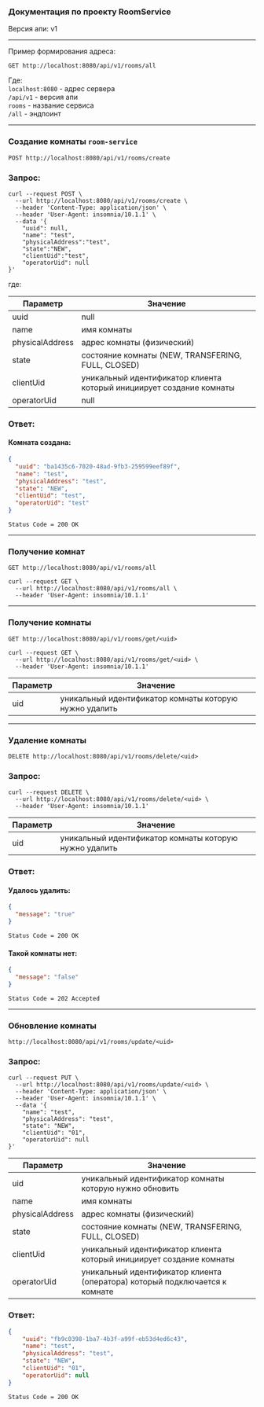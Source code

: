 ### Документация по проекту RoomService

Версия апи: v1

---
Пример формирования адреса:

```http
GET http://localhost:8080/api/v1/rooms/all
```

Где: <br>
`localhost:8080` - адрес сервера <br>
`/api/v1` - версия апи <br>
`rooms` - название сервиса <br>
`/all` - эндпоинт

---

### Создание комнаты `room-service`

```http
POST http://localhost:8080/api/v1/rooms/create
```

### Запрос:

```curl
curl --request POST \
  --url http://localhost:8080/api/v1/rooms/create \
  --header 'Content-Type: application/json' \
  --header 'User-Agent: insomnia/10.1.1' \
  --data '{
	"uuid": null,
	"name": "test",
	"physicalAddress":"test",
	"state":"NEW",
	"clientUid":"test",
	"operatorUid": null
}'
```

где: <br>

| Параметр        | Значение                                                             |
|-----------------|----------------------------------------------------------------------|
| uuid            | null                                                                 |
| name            | имя комнаты                                                          |
| physicalAddress | адрес комнаты (физический)                                           |
| state           | состояние комнаты (NEW, TRANSFERING, FULL, CLOSED)                   |
| clientUid       | уникальный идентификатор клиента который инициирует создание комнаты |
| operatorUid     | null                                                                 |

### Ответ:

#### Комната создана:

```json
{
  "uuid": "ba1435c6-7020-48ad-9fb3-259599eef89f",
  "name": "test",
  "physicalAddress": "test",
  "state": "NEW",
  "clientUid": "test",
  "operatorUid": "test"
}
```

```http
Status Code = 200 OK
```

---

### Получение комнат

```http
GET http://localhost:8080/api/v1/rooms/all
```

```
curl --request GET \
  --url http://localhost:8080/api/v1/rooms/all \
  --header 'User-Agent: insomnia/10.1.1'
```

---

### Получение комнаты

```http
GET http://localhost:8080/api/v1/rooms/get/<uid>
```

```
curl --request GET \
  --url http://localhost:8080/api/v1/rooms/get/<uid> \
  --header 'User-Agent: insomnia/10.1.1'
```
| Параметр | Значение                                               |
|----------|--------------------------------------------------------|
| uid      | уникальный идентификатор комнаты которую нужно удалить |

---

### Удаление комнаты

```http
DELETE http://localhost:8080/api/v1/rooms/delete/<uid>
```

### Запрос:

```curl
curl --request DELETE \
  --url http://localhost:8080/api/v1/rooms/delete/<uid> \
  --header 'User-Agent: insomnia/10.1.1'
```

| Параметр | Значение                                               |
|----------|--------------------------------------------------------|
| uid      | уникальный идентификатор комнаты которую нужно удалить |

### Ответ:

#### Удалось удалить:

```json
{
  "message": "true"
}
```

```http
Status Code = 200 OK
```

#### Такой комнаты нет:

```json
{
  "message": "false"
}
```

```http
Status Code = 202 Accepted
```

---

### Обновление комнаты

```http
http://localhost:8080/api/v1/rooms/update/<uid>
```

### Запрос:

```curl
curl --request PUT \
  --url http://localhost:8080/api/v1/rooms/update/<uid> \
  --header 'Content-Type: application/json' \
  --header 'User-Agent: insomnia/10.1.1' \
  --data '{
	"name": "test",
	"physicalAddress": "test",
	"state": "NEW",
	"clientUid": "01",
	"operatorUid": null
}'
```

| Параметр | Значение                                                                    |
|----------|-----------------------------------------------------------------------------|
| uid      | уникальный идентификатор комнаты которую нужно обновить                     |
| name            | имя комнаты                                                                 |
| physicalAddress | адрес комнаты (физический)                                                  |
| state           | состояние комнаты (NEW, TRANSFERING, FULL, CLOSED)                          |
| clientUid       | уникальный идентификатор клиента который инициирует создание комнаты        |
| operatorUid     | уникальный идентификатор клиента (оператора) который подключается к комнате |

### Ответ:
```json
{
	"uuid": "fb9c0398-1ba7-4b3f-a99f-eb53d4ed6c43",
	"name": "test",
	"physicalAddress": "test",
	"state": "NEW",
	"clientUid": "01",
	"operatorUid": null
}
```

```http
Status Code = 200 OK
```